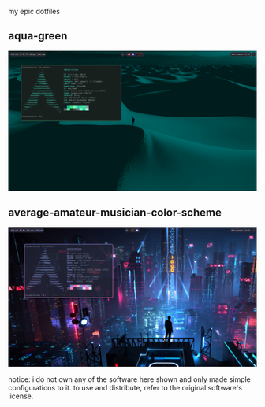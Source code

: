 my epic dotfiles
## aqua-green
![homescreen](https://raw.githubusercontent.com/tobiKaboom/dotfiles/refs/heads/main/screenies/homesccreen2.png)

## average-amateur-musician-color-scheme
![homescreen](https://raw.githubusercontent.com/tobiKaboom/dotfiles/refs/heads/main/screenies/homescreen.png)

notice:
i do not own any of the software here shown and only made simple configurations to it. to use and distribute, refer to the original software's license.
